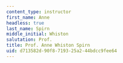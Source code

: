 ```yaml
---
content_type: instructor
first_name: Anne
headless: true
last_name: Spirn
middle_initial: Whiston
salutation: Prof.
title: Prof. Anne Whiston Spirn
uid: d713582d-90f8-7193-25a2-44bdcc9fee64
---
```

